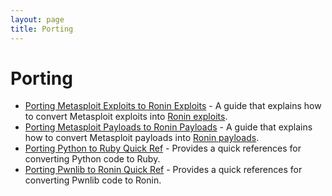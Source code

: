 ```yaml
---
layout: page
title: Porting
---
```


# Porting

* [Porting Metasploit Exploits to Ronin Exploits](metasploit_exploits_to_ronin_exploits.html) -
  A guide that explains how to convert Metasploit exploits into
  [Ronin exploits][ronin-exploits].
* [Porting Metasploit Payloads to Ronin Payloads](metasploit_payloads_to_ronin_payloads.html) -
  A guide that explains how to convert Metasploit payloads into
  [Ronin payloads][ronin-payloads].
* [Porting Python to Ruby Quick Ref](python_to_ruby_quick_ref.html) -
  Provides a quick references for converting Python code to Ruby.
* [Porting Pwnlib to Ronin Quick Ref](pwnlib_to_ronin_quick_ref.html) -
  Provides a quick references for converting Pwnlib code to Ronin.

[ronin-exploits]: https://github.com/ronin-rb/ronin-exploits#readme
[ronin-payloads]: https://github.com/ronin-rb/ronin-payloads#readme
